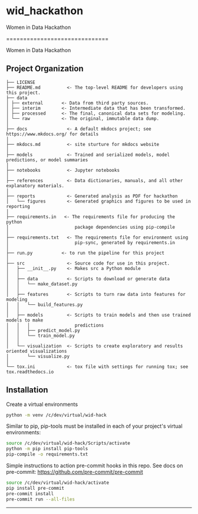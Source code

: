 # wid_hackathon
Women in Data Hackathon

==============================

Women in Data Hackathon

Project Organization
------------

    ├── LICENSE
    ├── README.md          <- The top-level README for developers using this project.
    ├── data
    │ ├── external       <- Data from third party sources.
    │ ├── interim        <- Intermediate data that has been transformed.
    │ ├── processed      <- The final, canonical data sets for modeling.
    │ └── raw            <- The original, immutable data dump.
    │
    ├── docs               <- A default mkdocs project; see https://www.mkdocs.org/ for details
    │
    ├── mkdocs.md          <- site sturture for mkdocs website 
    │
    ├── models             <- Trained and serialized models, model predictions, or model summaries
    │
    ├── notebooks          <- Jupyter notebooks
    │
    ├── references         <- Data dictionaries, manuals, and all other explanatory materials.
    │
    ├── reports            <- Generated analysis as PDF for hackathon
    │   └── figures        <- Generated graphics and figures to be used in reporting
    │
    ├── requirements.in   <- The requirements file for producing the python 
    │                         package dependencies using pip-compile
    │
    ├── requirements.txt   <- The requirements file for environment using 
    │                         pip-sync, generated by requirements.in
    │
    ├── run.py           <- to run the pipeline for this project
    │
    ├── src                <- Source code for use in this project.
    │   ├── __init__.py    <- Makes src a Python module
    │   │
    │   ├── data           <- Scripts to download or generate data
    │   │   └── make_dataset.py
    │   │
    │   ├── features       <- Scripts to turn raw data into features for modeling
    │   │   └── build_features.py
    │   │
    │   ├── models         <- Scripts to train models and then use trained models to make
    │   │   │                 predictions
    │   │   ├── predict_model.py
    │   │   └── train_model.py
    │   │
    │   └── visualization  <- Scripts to create exploratory and results oriented visualizations
    │       └── visualize.py
    │
    └── tox.ini            <- tox file with settings for running tox; see tox.readthedocs.io

## Installation

Create a virtual environments
```bash
python -m venv /c/dev/virtual/wid-hack
```

Similar to pip, pip-tools must be installed in each of your project's virtual environments:
```bash
source /c/dev/virtual/wid-hack/Scripts/activate
python -m pip install pip-tools
pip-compile -o requirements.txt
```

Simple instructions to action pre-commit hooks in this repo. See docs on  
pre-commit: https://github.com/pre-commit/pre-commit

```bash
source /c/dev/virtual/wid-hack/activate
pip install pre-commit
pre-commit install
pre-commit run --all-files
```

--------

